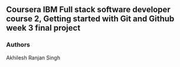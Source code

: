 ## Coursera IBM Full stack software developer course 2, Getting started with Git and Github week 3 final project

### Authors
Akhilesh Ranjan Singh
